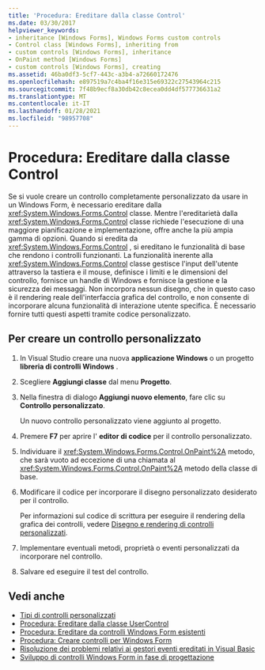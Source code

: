 ```yaml
---
title: 'Procedura: Ereditare dalla classe Control'
ms.date: 03/30/2017
helpviewer_keywords:
- inheritance [Windows Forms], Windows Forms custom controls
- Control class [Windows Forms], inheriting from
- custom controls [Windows Forms], inheritance
- OnPaint method [Windows Forms]
- custom controls [Windows Forms], creating
ms.assetid: 46ba0df3-5cf7-443c-a3b4-a72660172476
ms.openlocfilehash: e897519a7c4ba4f16e315e69322c27543964c215
ms.sourcegitcommit: 7f48b9ecf8a30db42c8ecea0dd4df577736631a2
ms.translationtype: MT
ms.contentlocale: it-IT
ms.lasthandoff: 01/28/2021
ms.locfileid: "98957708"
---
```

# <a name="how-to-inherit-from-the-control-class"></a>Procedura: Ereditare dalla classe Control

Se si vuole creare un controllo completamente personalizzato da usare in un Windows Form, è necessario ereditare dalla <xref:System.Windows.Forms.Control> classe. Mentre l'ereditarietà dalla <xref:System.Windows.Forms.Control> classe richiede l'esecuzione di una maggiore pianificazione e implementazione, offre anche la più ampia gamma di opzioni. Quando si eredita da <xref:System.Windows.Forms.Control> , si ereditano le funzionalità di base che rendono i controlli funzionanti. La funzionalità inerente alla <xref:System.Windows.Forms.Control> classe gestisce l'input dell'utente attraverso la tastiera e il mouse, definisce i limiti e le dimensioni del controllo, fornisce un handle di Windows e fornisce la gestione e la sicurezza dei messaggi. Non incorpora nessun disegno, che in questo caso è il rendering reale dell'interfaccia grafica del controllo, e non consente di incorporare alcuna funzionalità di interazione utente specifica. È necessario fornire tutti questi aspetti tramite codice personalizzato.

## <a name="to-create-a-custom-control"></a>Per creare un controllo personalizzato

1. In Visual Studio creare una nuova **applicazione Windows** o un progetto **libreria di controlli Windows** .

2. Scegliere **Aggiungi classe** dal menu **Progetto**.

3. Nella finestra di dialogo **Aggiungi nuovo elemento**, fare clic su **Controllo personalizzato**.

   Un nuovo controllo personalizzato viene aggiunto al progetto.

4. Premere **F7** per aprire l' **editor di codice** per il controllo personalizzato.

5. Individuare il <xref:System.Windows.Forms.Control.OnPaint%2A> metodo, che sarà vuoto ad eccezione di una chiamata al <xref:System.Windows.Forms.Control.OnPaint%2A> metodo della classe di base.

6. Modificare il codice per incorporare il disegno personalizzato desiderato per il controllo.

   Per informazioni sul codice di scrittura per eseguire il rendering della grafica dei controlli, vedere [Disegno e rendering di controlli personalizzati](custom-control-painting-and-rendering.md).

7. Implementare eventuali metodi, proprietà o eventi personalizzati da incorporare nel controllo.

8. Salvare ed eseguire il test del controllo.

## <a name="see-also"></a>Vedi anche

- [Tipi di controlli personalizzati](varieties-of-custom-controls.md)
- [Procedura: Ereditare dalla classe UserControl](how-to-inherit-from-the-usercontrol-class.md)
- [Procedura: Ereditare da controlli Windows Form esistenti](how-to-inherit-from-existing-windows-forms-controls.md)
- [Procedura: Creare controlli per Windows Form](how-to-author-controls-for-windows-forms.md)
- [Risoluzione dei problemi relativi ai gestori eventi ereditati in Visual Basic](/dotnet/visual-basic/programming-guide/language-features/events/troubleshooting-inherited-event-handlers)
- [Sviluppo di controlli Windows Form in fase di progettazione](developing-windows-forms-controls-at-design-time.md)
